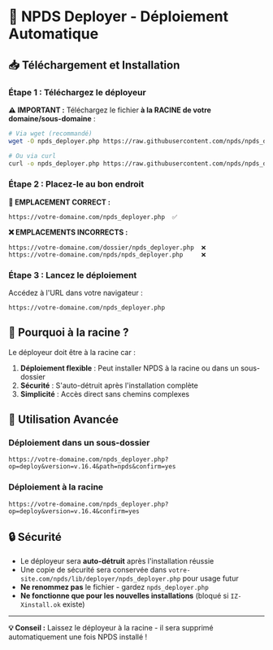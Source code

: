 # 🚀 NPDS Deployer - Déploiement Automatique

## 📥 Téléchargement et Installation

### Étape 1 : Téléchargez le déployeur
**⚠️ IMPORTANT :** Téléchargez le fichier **à la RACINE de votre domaine/sous-domaine** :

```bash
# Via wget (recommandé)
wget -O npds_deployer.php https://raw.githubusercontent.com/npds/npds_dune/master/revolution_16/lib/deployer/npds_deployer.php

# Ou via curl
curl -o npds_deployer.php https://raw.githubusercontent.com/npds/npds_dune/master/revolution_16/lib/deployer/npds_deployer.php
```

### Étape 2 : Placez-le au bon endroit
**📍 EMPLACEMENT CORRECT :**
```
https://votre-domaine.com/npds_deployer.php  ✅
```

**❌ EMPLACEMENTS INCORRECTS :**
```
https://votre-domaine.com/dossier/npds_deployer.php  ❌
https://votre-domaine.com/npds/npds_deployer.php     ❌
```

### Étape 3 : Lancez le déploiement
Accédez à l'URL dans votre navigateur :
```
https://votre-domaine.com/npds_deployer.php
```

## 🎯 Pourquoi à la racine ?

Le déployeur doit être à la racine car :
1. **Déploiement flexible** : Peut installer NPDS à la racine ou dans un sous-dossier
2. **Sécurité** : S'auto-détruit après l'installation complète
3. **Simplicité** : Accès direct sans chemins complexes

## 🔧 Utilisation Avancée

### Déploiement dans un sous-dossier
```
https://votre-domaine.com/npds_deployer.php?op=deploy&version=v.16.4&path=npds&confirm=yes
```

### Déploiement à la racine  
```
https://votre-domaine.com/npds_deployer.php?op=deploy&version=v.16.4&confirm=yes
```

## 🔒 Sécurité

- Le déployeur sera **auto-détruit** après l'installation réussie
- Une copie de sécurité sera conservée dans `votre-site.com/npds/lib/deployer/npds_deployer.php` pour usage futur
- **Ne renommez pas** le fichier - gardez `npds_deployer.php`
- **Ne fonctionne que pour les nouvelles installations** (bloqué si `IZ-Xinstall.ok` existe)

---

**💡 Conseil :** Laissez le déployeur à la racine - il sera supprimé automatiquement une fois NPDS installé !